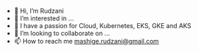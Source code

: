 - 👋 Hi, I’m Rudzani
- 👀 I’m interested in ...
- 🌱 I have a passion for Cloud, Kubernetes, EKS, GKE and AKS
- 💞️ I’m looking to collaborate on ...
- 📫 How to reach me mashige.rudzani@gmail.com

<!---
mshrud002/mshrud002 is a ✨ special ✨ repository because its `README.md` (this file) appears on your GitHub profile.
You can click the Preview link to take a look at your changes.
--->
